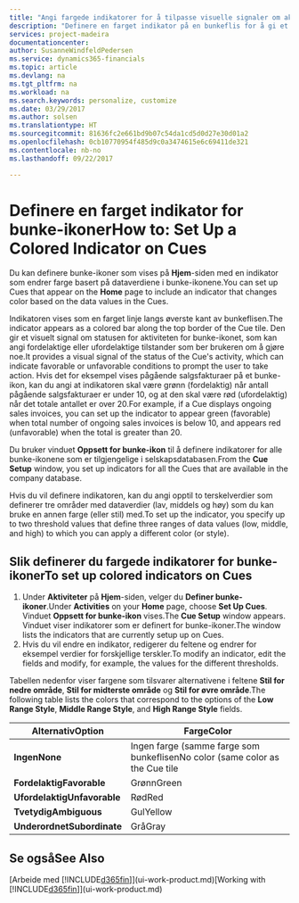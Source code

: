 ```yaml
---
title: "Angi fargede indikatorer for å tilpasse visuelle signaler om aktiviteten for et bunke-ikon | Microsoft-dokumentasjon"
description: "Definere en farget indikator på en bunkeflis for å gi et tilpasset visuelt signal for aktiviteten for bunke-ikonet."
services: project-madeira
documentationcenter: 
author: SusanneWindfeldPedersen
ms.service: dynamics365-financials
ms.topic: article
ms.devlang: na
ms.tgt_pltfrm: na
ms.workload: na
ms.search.keywords: personalize, customize
ms.date: 03/29/2017
ms.author: solsen
ms.translationtype: HT
ms.sourcegitcommit: 81636fc2e661bd9b07c54da1cd5d0d27e30d01a2
ms.openlocfilehash: 0cb10770954f485d9c0a3474615e6c69411de321
ms.contentlocale: nb-no
ms.lasthandoff: 09/22/2017

---
```

# <a name="how-to-set-up-a-colored-indicator-on-cues"></a><span data-ttu-id="9a0ed-103">Definere en farget indikator for bunke-ikoner</span><span class="sxs-lookup"><span data-stu-id="9a0ed-103">How to: Set Up a Colored Indicator on Cues</span></span>
<span data-ttu-id="9a0ed-104">Du kan definere bunke-ikoner som vises på **Hjem**-siden med en indikator som endrer farge basert på dataverdiene i bunke-ikonene.</span><span class="sxs-lookup"><span data-stu-id="9a0ed-104">You can set up Cues that appear on the **Home** page to include an indicator that changes color based on the data values in the Cues.</span></span>

<span data-ttu-id="9a0ed-105">Indikatoren vises som en farget linje langs øverste kant av bunkeflisen.</span><span class="sxs-lookup"><span data-stu-id="9a0ed-105">The indicator appears as a colored bar along the top border of the Cue tile.</span></span> <span data-ttu-id="9a0ed-106">Den gir et visuelt signal om statusen for aktiviteten for bunke-ikonet, som kan angi fordelaktige eller ufordelaktige tilstander som ber brukeren om å gjøre noe.</span><span class="sxs-lookup"><span data-stu-id="9a0ed-106">It provides a visual signal of the status of the Cue's activity, which can indicate favorable or unfavorable conditions to prompt the user to take action.</span></span> <span data-ttu-id="9a0ed-107">Hvis det for eksempel vises pågående salgsfakturaer på et bunke-ikon, kan du angi at indikatoren skal være grønn (fordelaktig) når antall pågående salgsfakturaer er under 10, og at den skal være rød (ufordelaktig) når det totale antallet er over 20.</span><span class="sxs-lookup"><span data-stu-id="9a0ed-107">For example, if a Cue displays ongoing sales invoices, you can set up the indicator to appear green (favorable) when total number of ongoing sales invoices is below 10, and appears red (unfavorable) when the total is greater than 20.</span></span>

<span data-ttu-id="9a0ed-108">Du bruker vinduet **Oppsett for bunke-ikon** til å definere indikatorer for alle bunke-ikonene som er tilgjengelige i selskapsdatabasen.</span><span class="sxs-lookup"><span data-stu-id="9a0ed-108">From the **Cue Setup** window, you set up indicators for all the Cues that are available in the company database.</span></span>

<span data-ttu-id="9a0ed-109">Hvis du vil definere indikatoren, kan du angi opptil to terskelverdier som definerer tre områder med dataverdier (lav, middels og høy) som du kan bruke en annen farge (eller stil) med.</span><span class="sxs-lookup"><span data-stu-id="9a0ed-109">To set up the indicator, you specify up to two threshold values that define three ranges of data values (low, middle, and high) to which you can apply a different color (or style).</span></span>

## <a name="to-set-up-colored-indicators-on-cues"></a><span data-ttu-id="9a0ed-110">Slik definerer du fargede indikatorer for bunke-ikoner</span><span class="sxs-lookup"><span data-stu-id="9a0ed-110">To set up colored indicators on Cues</span></span>
1. <span data-ttu-id="9a0ed-111">Under **Aktiviteter** på **Hjem**-siden, velger du **Definer bunke-ikoner**.</span><span class="sxs-lookup"><span data-stu-id="9a0ed-111">Under **Activities** on your **Home** page, choose **Set Up Cues**.</span></span>  
   <span data-ttu-id="9a0ed-112">Vinduet **Oppsett for bunke-ikon** vises.</span><span class="sxs-lookup"><span data-stu-id="9a0ed-112">The **Cue Setup** window appears.</span></span> <span data-ttu-id="9a0ed-113">Vinduet viser indikatorer som er definert for bunke-ikoner.</span><span class="sxs-lookup"><span data-stu-id="9a0ed-113">The window lists the indicators that are currently setup up on Cues.</span></span>
2. <span data-ttu-id="9a0ed-114">Hvis du vil endre en indikator, redigerer du feltene og endrer for eksempel verdier for forskjellige terskler.</span><span class="sxs-lookup"><span data-stu-id="9a0ed-114">To modify an indicator, edit the fields and modify, for example, the values for the different thresholds.</span></span>  

<span data-ttu-id="9a0ed-115">Tabellen nedenfor viser fargene som tilsvarer alternativene i feltene **Stil for nedre område**, **Stil for midterste område** og **Stil for øvre område**.</span><span class="sxs-lookup"><span data-stu-id="9a0ed-115">The following table lists the colors that correspond to the options of the **Low Range Style**, **Middle Range Style**, and **High Range Style** fields.</span></span>

| <span data-ttu-id="9a0ed-116">Alternativ</span><span class="sxs-lookup"><span data-stu-id="9a0ed-116">Option</span></span> | <span data-ttu-id="9a0ed-117">Farge</span><span class="sxs-lookup"><span data-stu-id="9a0ed-117">Color</span></span> |
| --- | --- |
| <span data-ttu-id="9a0ed-118">**Ingen**</span><span class="sxs-lookup"><span data-stu-id="9a0ed-118">**None**</span></span> |<span data-ttu-id="9a0ed-119">Ingen farge (samme farge som bunkeflisen</span><span class="sxs-lookup"><span data-stu-id="9a0ed-119">No color (same color as the Cue tile</span></span> |
| <span data-ttu-id="9a0ed-120">**Fordelaktig**</span><span class="sxs-lookup"><span data-stu-id="9a0ed-120">**Favorable**</span></span> |<span data-ttu-id="9a0ed-121">Grønn</span><span class="sxs-lookup"><span data-stu-id="9a0ed-121">Green</span></span> |
| <span data-ttu-id="9a0ed-122">**Ufordelaktig**</span><span class="sxs-lookup"><span data-stu-id="9a0ed-122">**Unfavorable**</span></span> |<span data-ttu-id="9a0ed-123">Rød</span><span class="sxs-lookup"><span data-stu-id="9a0ed-123">Red</span></span> |
| <span data-ttu-id="9a0ed-124">**Tvetydig**</span><span class="sxs-lookup"><span data-stu-id="9a0ed-124">**Ambiguous**</span></span> |<span data-ttu-id="9a0ed-125">Gul</span><span class="sxs-lookup"><span data-stu-id="9a0ed-125">Yellow</span></span> |
| <span data-ttu-id="9a0ed-126">**Underordnet**</span><span class="sxs-lookup"><span data-stu-id="9a0ed-126">**Subordinate**</span></span> |<span data-ttu-id="9a0ed-127">Grå</span><span class="sxs-lookup"><span data-stu-id="9a0ed-127">Gray</span></span> |

## <a name="see-also"></a><span data-ttu-id="9a0ed-128">Se også</span><span class="sxs-lookup"><span data-stu-id="9a0ed-128">See Also</span></span>
<span data-ttu-id="9a0ed-129">[Arbeide med [!INCLUDE[d365fin](includes/d365fin_md.md)]](ui-work-product.md)</span><span class="sxs-lookup"><span data-stu-id="9a0ed-129">[Working with [!INCLUDE[d365fin](includes/d365fin_md.md)]](ui-work-product.md)</span></span>

